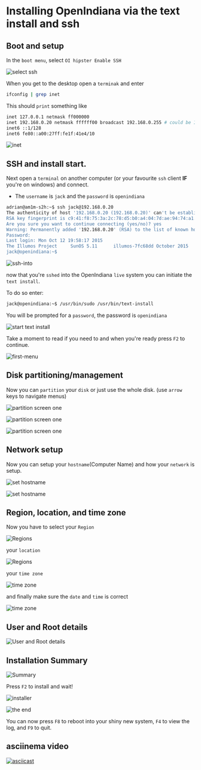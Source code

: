 # Installing OpenIndiana via the text install and ssh

## Boot and setup

In the ``boot menu``, select ``OI hipster Enable SSH``

![select ssh](../images/install/txt/select-ssh.png)

When you get to the desktop open a ``terminak`` and enter

```bash
ifconfig | grep inet
```

This should ``print`` something like

```bash
inet 127.0.0.1 netmask ff000000
inet 192.168.0.20 netmask ffffff00 broadcast 192.168.0.255 # could be 10.0.0.x or another IP range.
inet6 ::1/128
inet6 fe80::a00:27ff:fe1f:41e4/10
```

![inet](../images/install/txt/inet.png)

## SSH and install start.

Next open a ``terminal`` on another computer
(or your favourite ``ssh`` client **IF** you're on windows) and connect.

- The ``username`` is ``jack`` and the ``password`` is ``openindiana``

```bash
adrian@am1m-s2h:~$ ssh jack@192.168.0.20
The authenticity of host '192.168.0.20 (192.168.0.20)' can't be established.
RSA key fingerprint is c9:41:f8:75:3a:2c:78:d5:b0:a4:04:7d:ae:94:74:a1.
Are you sure you want to continue connecting (yes/no)? yes
Warning: Permanently added '192.168.0.20' (RSA) to the list of known hosts.
Password:
Last login: Mon Oct 12 19:58:17 2015
The Illumos Project     SunOS 5.11      illumos-7fc68dd October 2015
jack@openindiana:~$
```

![ssh-into](../images/install/txt/ssh-into.png)

now that you're ``sshed`` into the OpenIndiana ``live`` system you can initiate
the ``text install``.

To do so enter:

```bash
jack@openindiana:~$ /usr/bin/sudo /usr/bin/text-install
```

You will be prompted for a ``password``, the password is ``openindiana``


![start text install](../images/install/txt/initialize-text-install.png)

Take a moment to read if you need to and when you're ready press ``F2`` to continue.

![first-menu](../images/install/txt/firstmenu.png)

## Disk partitioning/management

Now you can ``partition`` your ``disk`` or just use the whole disk.
(use ``arrow`` keys to navigate menus)

![partition screen one](../images/install/txt/partitionscreen1.png)

![partition screen one](../images/install/txt/partitionscreen2.png)

![partition screen one](../images/install/txt/partitionscreen3.png)

## Network setup

Now you can setup your ``hostname``(Computer Name)
and how your ``network`` is setup.

![set hostname](../images/install/txt/network1.png)

![set hostname](../images/install/txt/network2.png)

## Region, location, and time zone

Now you have to select your ``Region``

![Regions](../images/install/txt/tz1.png)

your ``location``

![Regions](../images/install/txt/tz2.png)

your ``time zone``

![time zone](../images/install/txt/tz3.png)

and finally make sure the ``date`` and ``time`` is correct

![time zone](../images/install/txt/tz4.png)

## User and Root details

![User and Root details](../images/install/txt/usernroot.png)

## Installation Summary

![Summary](../images/install/txt/summary.png)

Press ``F2`` to install and wait!

![installer](../images/install/txt/install.png)

![the end](../images/install/txt/end.png)

You can now press ``F8`` to reboot into your shiny new system, ``F4`` to view the log, and ``F9`` to quit.

## asciinema video

[![asciicast](https://asciinema.org/a/2trhadpsleybvx0dt1ucekrlz.png)](https://asciinema.org/a/2trhadpsleybvx0dt1ucekrlz)
